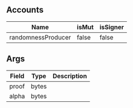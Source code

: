## Accounts
|Name|isMut|isSigner|
|--|--|--|
| randomnessProducer | false | false |
## Args
| Field | Type | Description |
|--|--|--|
| proof |  bytes | |
| alpha |  bytes | |
